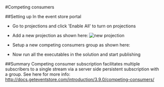 #Competing consumers

##Setting up
In the event store portal
- Go to projections and click 'Enable All' to turn on projections
- Add a new projection as shown here: ![new projection](https://github.com/sammosampson/AppliedMessagingExamples/edit/master/src/By%20Tenant%20LinkTo%20Projection.PNG "new projection")

- Setup a new competing consumers group as shown here:
- Now run all the executables in the solution and start publishing

##Summary
Competing consumer subscription facilitates multiple subscribers to a single stream via a server side persistent subscription with a group. See here for more info: http://docs.geteventstore.com/introduction/3.9.0/competing-consumers/

